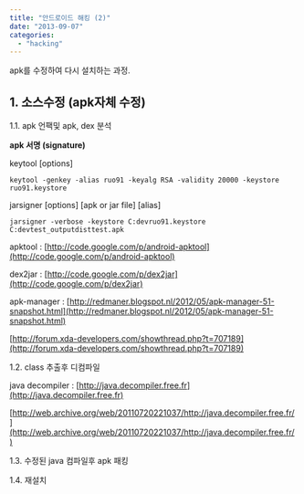 ```yaml
---
title: "안드로이드 해킹 (2)"
date: "2013-09-07"
categories: 
  - "hacking"
---
```


apk를 수정하여 다시 설치하는 과정.

## 1\. 소스수정 (apk자체 수정)

1.1. apk 언팩및 apk, dex 분석

**apk 서명 (signature)**

keytool \[options\]

```
keytool -genkey -alias ruo91 -keyalg RSA -validity 20000 -keystore ruo91.keystore
```

jarsigner \[options\] \[apk or jar file\] \[alias\]

```
jarsigner -verbose -keystore C:devruo91.keystore C:devtest_outputdisttest.apk 
```

apktool : [http://code.google.com/p/android-apktool](http://code.google.com/p/android-apktool)

dex2jar : [http://code.google.com/p/dex2jar](http://code.google.com/p/dex2jar)

apk-manager : [http://redmaner.blogspot.nl/2012/05/apk-manager-51-snapshot.html](http://redmaner.blogspot.nl/2012/05/apk-manager-51-snapshot.html)

[http://forum.xda-developers.com/showthread.php?t=707189](http://forum.xda-developers.com/showthread.php?t=707189)

1.2. class 추출후 디컴파일

java decompiler : [http://java.decompiler.free.fr](http://java.decompiler.free.fr)

[http://web.archive.org/web/20110720221037/http://java.decompiler.free.fr/](http://web.archive.org/web/20110720221037/http://java.decompiler.free.fr/)

1.3. 수정된 java 컴파일후 apk 패킹

1.4. 재설치
